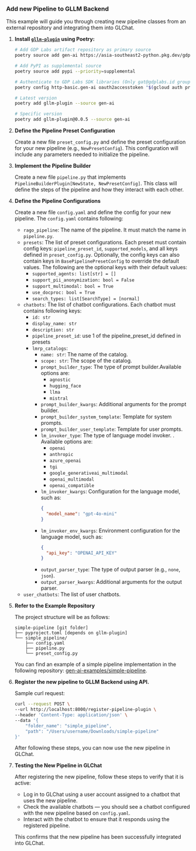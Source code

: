 ### Add new Pipeline to GLLM Backend

This example will guide you through creating new pipeline classes from an external repository and integrating them into GLChat.

1. **Install [`gllm-plugin`](https://console.cloud.google.com/artifacts/python/gdp-labs/asia-southeast2/gen-ai/gllm-plugin?project=gdp-labs) using Poetry:**

    ```sh
    # Add GDP Labs artifact repository as primary source
    poetry source add gen-ai https://asia-southeast2-python.pkg.dev/gdp-labs/gen-ai/simple/ --priority=primary

    # Add PyPI as supplemental source
    poetry source add pypi --priority=supplemental

    # Authenticate to GDP Labs SDK libraries (Only gat@gdplabs.id group team has access)
    poetry config http-basic.gen-ai oauth2accesstoken "$(gcloud auth print-access-token)"

    # Latest version
    poetry add gllm-plugin --source gen-ai

    # Specific version
    poetry add gllm-plugin@0.0.5 --source gen-ai
    ```

3. **Define the Pipeline Preset Configuration**

    Create a new file `preset_config.py` and define the preset configuration for your new pipeline (e.g., `NewPresetConfig`). This configuration will include any parameters needed to initialize the pipeline.

4. **Implement the Pipeline Builder**

    Create a new file `pipeline.py` that implements `PipelineBuilderPlugin[NewState, NewPresetConfig]`. This class will define the steps of the pipeline and how they interact with each other.

5. **Define the Pipeline Configurations**

    Create a new file `config.yaml` and define the config for your new pipeline.
    The `config.yaml` contains following:
    - `rago_pipeline`: The name of the pipeline. It must match the name in `pipeline.py`.
    - `presets`: The list of preset configurations. Each preset must contain config keys: `pipeline_preset_id`, `supported_models`, and all keys defined in `preset_config.py`. Optionally, the config keys can also contain keys in `BasePipelinePresetConfig` to override the default values. The following are the optional keys with their default values:
      - `supported_agents: list[str] = []`
      - `support_pii_anonymization: bool = False`
      - `support_multimodal: bool = True`
      - `use_docproc: bool = True`
      - `search_types: list[SearchType] = [normal]`
    - `chatbots`: The list of chatbot configurations. Each chatbot must contains following keys:
      - `id: str`
      - `display_name: str`
      - `description: str`
      - `pipeline_preset_id`: use 1 of the pipeline_preset_id defined in presets
      - `lmrp_catalogs`:
        - `name: str`: The name of the catalog.
        - `scope: str`: The scope of the catalog.
        - `prompt_builder_type`: The type of prompt builder.Available options are:
          - `agnostic`
          - `hugging_face`
          - `llma`
          - `mistral`
        - `prompt_builder_kwargs`: Additional arguments for the prompt builder.
        - `prompt_builder_system_template`: Template for system prompts.
        - `prompt_builder_user_template`: Template for user prompts.
        - `lm_invoker_type`: The type of language model invoker. . Available options are:
          - `openai`
          - `anthropic`
          - `azure_openai`
          - `tgi`
          - `google_generativeai_multimodal`
          - `openai_multimodal`
          - `openai_compatible`
        - `lm_invoker_kwargs`: Configuration for the language model, such as:
          ```json
          {
            "model_name": "gpt-4o-mini"
          }
          ```
        - `lm_invoker_env_kwargs`: Environment configuration for the language model, such as:
          ```json
          {
            "api_key": "OPENAI_API_KEY"
          }
          ```
        - `output_parser_type`: The type of output parser (e.g., `none`, `json`).
        - `output_parser_kwargs`: Additional arguments for the output parser.
    - `user_chatbots`: The list of user chatbots.

6. **Refer to the Example Repository**

    The project structure will be as follows:
    ```
    simple-pipeline [git folder]
    ├── pyproject.toml [depends on gllm-plugin]
    └── simple_pipeline/
        ├── config.yaml
        ├── pipeline.py
        └── preset_config.py
    ```

    You can find an example of a simple pipeline implementation in the following repository: [gen-ai-examples/simple-pipeline](https://github.com/GDP-ADMIN/gen-ai-examples/tree/main/examples/simple-pipeline). 

7. **Register the new pipeline to GLLM Backend using API.**

    Sample curl request:
    ```sh
    curl --request POST \
    --url http://localhost:8000/register-pipeline-plugin \
    --header 'Content-Type: application/json' \
    --data '{
        "folder_name": "simple_pipeline",
        "path": "/Users/username/Downloads/simple-pipeline"
    }'
    ```

    After following these steps, you can now use the new pipeline in GLChat.

8. **Testing the New Pipeline in GLChat**

    After registering the new pipeline, follow these steps to verify that it is active:

    - Log in to GLChat using a user account assigned to a chatbot that uses the new pipeline.
    - Check the available chatbots — you should see a chatbot configured with the new pipeline based on `config.yaml`.
    - Interact with the chatbot to ensure that it responds using the registered pipeline.

    This confirms that the new pipeline has been successfully integrated into GLChat.
